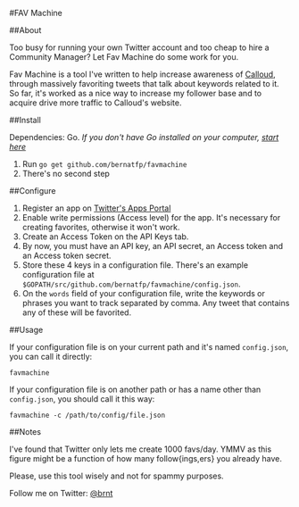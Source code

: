 #FAV Machine

##About

Too busy for running your own Twitter account and too cheap to hire a Community Manager? Let Fav Machine do some work for you.

Fav Machine is a tool I've written to help increase awareness of [Calloud](https://calloud.com), through massively favoriting tweets that talk about keywords related to it. So far, it's worked as a nice way to increase my follower base and to acquire drive more traffic to Calloud's website.

##Install

Dependencies: Go. *If you don't have Go installed on your computer, [start here](http://golang.org/doc/install)*

1. Run `go get github.com/bernatfp/favmachine`
2. There's no second step

##Configure

1. Register an app on [Twitter's Apps Portal](https://apps.twitter.com)
2. Enable write permissions (Access level) for the app. It's necessary for creating favorites, otherwise it won't work.
3. Create an Access Token on the API Keys tab.
4. By now, you must have an API key, an API secret, an Access token and an Access token secret.
5. Store these 4 keys in a configuration file. There's an example configuration file at `$GOPATH/src/github.com/bernatfp/favmachine/config.json`.
6. On the `words` field of your configuration file, write the keywords or phrases you want to track separated by comma. Any tweet that contains any of these will be favorited.

##Usage

If your configuration file is on your current path and it's named `config.json`, you can call it directly:
```
favmachine
```

If your configuration file is on another path or has a name other than `config.json`, you should call it this way:
```
favmachine -c /path/to/config/file.json
```

##Notes

I've found that Twitter only lets me create 1000 favs/day. YMMV as this figure might be a function of how many follow{ings,ers} you already have.

Please, use this tool wisely and not for spammy purposes.

Follow me on Twitter: [@brnt](https://twitter.com/brnt)